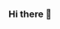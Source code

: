 ### Hi there 👋

<!--
**Kajosam/kajosam** is a ✨ _special_ ✨ repository because its `README.md` (this file) appears on your GitHub profile.

Here are some ideas to get you started:

- 🔭 I’m currently working on ...
- 🌱 I’m currently learning ...
- 👯 I’m looking to collaborate on ...
- 🤔 I’m looking for help with ...
- 💬 Ask me about ...
- 📫 How to reach me: ...


<h1 align="center">Hi 👋, I'm Kajogbola Samuel</h1>

<h3 align="center">A passionate frontend developer from Nigeria</h3>

<p align="left"> <img src="https://komarev.com/ghpvc/?username=kajosam&label=Profile%20views&color=0e75b6&style=flat" alt="kajosam" /> </p>

<p align="left"> <a href="https://github.com/ryo-ma/github-profile-trophy"><img src="https://github-profile-trophy.vercel.app/?username=kajosam" alt="kajosam" /></a> </p>

<p align="left"> <a href="https://twitter.com/https://twitter.com/kajobolasamuel?s=09" target="blank"><img src="https://img.shields.io/twitter/follow/https://twitter.com/kajobolasamuel?s=09?logo=twitter&style=for-the-badge" alt="https://twitter.com/kajobolasamuel?s=09" /></a> </p>

- 🌱 I’m currently learning **Node javascript and bootstrap**

- 👨‍💻 All of my projects are available at [https://twitter.com/KajobolaSamuel?s=09](https://twitter.com/KajobolaSamuel?s=09)

- 💬 Ask me about **My projects and help**

- 📫 How to reach me **Kajogbolasamuel27@gmail.com**

<h3 align="left">Connect with me:</h3>

<p align="left">

<a href="https://twitter.com/https://twitter.com/kajobolasamuel?s=09" target="blank"><img align="center" src="https://raw.githubusercontent.com/rahuldkjain/github-profile-readme-generator/master/src/images/icons/Social/twitter.svg" alt="https://twitter.com/kajobolasamuel?s=09" height="30" width="40" /></a>

<a href="https://linkedin.com/in/https://www.linkedin.com/in/kajogbola-samuel-b71571237" target="blank"><img align="center" src="https://raw.githubusercontent.com/rahuldkjain/github-profile-readme-generator/master/src/images/icons/Social/linked-in-alt.svg" alt="https://www.linkedin.com/in/kajogbola-samuel-b71571237" height="30" width="40" /></a>

<a href="https://fb.com/https://www.facebook.com/samuel.kajogbola.75" target="blank"><img align="center" src="https://raw.githubusercontent.com/rahuldkjain/github-profile-readme-generator/master/src/images/icons/Social/facebook.svg" alt="https://www.facebook.com/samuel.kajogbola.75" height="30" width="40" /></a>

</p>

<h3 align="left">Languages and Tools:</h3>

<p align="left"> <a href="https://getbootstrap.com" target="_blank" rel="noreferrer"> <img src="https://raw.githubusercontent.com/devicons/devicon/master/icons/bootstrap/bootstrap-plain-wordmark.svg" alt="bootstrap" width="40" height="40"/> </a> <a href="https://www.w3.org/html/" target="_blank" rel="noreferrer"> <img src="https://raw.githubusercontent.com/devicons/devicon/master/icons/html5/html5-original-wordmark.svg" alt="html5" width="40" height="40"/> </a> <a href="https://developer.mozilla.org/en-US/docs/Web/JavaScript" target="_blank" rel="noreferrer"> <img src="https://raw.githubusercontent.com/devicons/devicon/master/icons/javascript/javascript-original.svg" alt="javascript" width="40" height="40"/> </a> <a href="https://nodejs.org" target="_blank" rel="noreferrer"> <img src="https://raw.githubusercontent.com/devicons/devicon/master/icons/nodejs/nodejs-original-wordmark.svg" alt="nodejs" width="40" height="40"/> </a> <a href="https://www.photoshop.com/en" target="_blank" rel="noreferrer"> <img src="https://raw.githubusercontent.com/devicons/devicon/master/icons/photoshop/photoshop-line.svg" alt="photoshop" width="40" height="40"/> </a> </p>

<p><img align="left" src="https://github-readme-stats.vercel.app/api/top-langs?username=kajosam&show_icons=true&locale=en&layout=compact" alt="kajosam" /></p>

<p>&nbsp;<img align="center" src="https://github-readme-stats.vercel.app/api?username=kajosam&show_icons=true&locale=en" alt="kajosam" /></p>

<p><img align="center" src="https://github-readme-streak-stats.herokuapp.com/?user=kajosam&" alt="kajosam" /></p>
